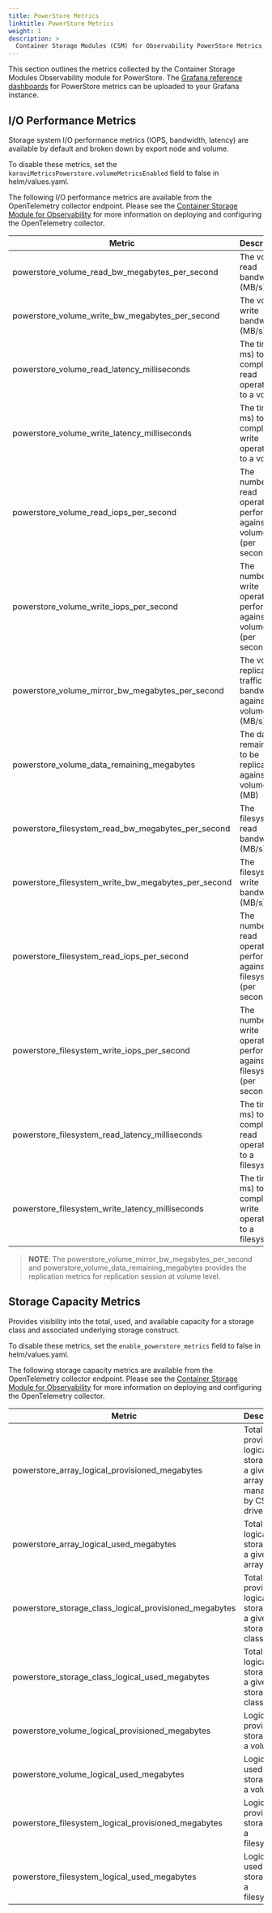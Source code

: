 ```yaml
---
title: PowerStore Metrics
linktitle: PowerStore Metrics
weight: 1
description: >
  Container Storage Modules (CSM) for Observability PowerStore Metrics
---
```


This section outlines the metrics collected by the Container Storage Modules Observability module for PowerStore. The [Grafana reference dashboards](https://github.com/dell/karavi-observability/blob/main/grafana/dashboards/powerstore) for PowerStore metrics can be uploaded to your Grafana instance.

## I/O Performance Metrics

Storage system I/O performance metrics (IOPS, bandwidth, latency) are available by default and broken down by export node and volume.

To disable these metrics, set the ```karaviMetricsPowerstore.volumeMetricsEnabled``` field to false in helm/values.yaml.

The following I/O performance metrics are available from the OpenTelemetry collector endpoint. Please see the [Container Storage Module for Observability](../) for more information on deploying and configuring the OpenTelemetry collector.

| Metric | Description |
| - | - |
| powerstore_volume_read_bw_megabytes_per_second | The volume read bandwidth (MB/s) |
| powerstore_volume_write_bw_megabytes_per_second | The volume write bandwidth (MB/s) |
| powerstore_volume_read_latency_milliseconds | The time (in ms) to complete read operations to a volume |
| powerstore_volume_write_latency_milliseconds | The time (in ms) to complete write operations to a volume |
| powerstore_volume_read_iops_per_second | The number of read operations performed against a volume (per second) |
| powerstore_volume_write_iops_per_second | The number of write operations performed against a volume (per second) |
| powerstore_volume_mirror_bw_megabytes_per_second | The volume replication traffic bandwidth against a volume (MB/s) |
| powerstore_volume_data_remaining_megabytes | The data remaining to be replicated against a volume (MB) |
| powerstore_filesystem_read_bw_megabytes_per_second | The filesystem read bandwidth (MB/s) |
| powerstore_filesystem_write_bw_megabytes_per_second | The filesystem write bandwidth (MB/s) |
| powerstore_filesystem_read_iops_per_second |  The number of read operations performed against a filesystem (per second) |
| powerstore_filesystem_write_iops_per_second | The number of write operations performed against a filesystem (per second) |
| powerstore_filesystem_read_latency_milliseconds | The time (in ms) to complete read operations to a filesystem |
| powerstore_filesystem_write_latency_milliseconds | The time (in ms) to complete write operations to a filesystem |

> __NOTE__: The powerstore_volume_mirror_bw_megabytes_per_second and powerstore_volume_data_remaining_megabytes provides the replication metrics for replication session at volume level.

## Storage Capacity Metrics

Provides visibility into the total, used, and available capacity for a storage class and associated underlying storage construct.

To disable these metrics, set the ```enable_powerstore_metrics``` field to false in helm/values.yaml.

The following storage capacity metrics are available from the OpenTelemetry collector endpoint. Please see the [Container Storage Module for Observability](../) for more information on deploying and configuring the OpenTelemetry collector.

| Metric | Description |
| - | - |
| powerstore_array_logical_provisioned_megabytes | Total provisioned logical storage on a given array managed by CSI driver |
| powerstore_array_logical_used_megabytes | Total used logical storage on a given array |
| powerstore_storage_class_logical_provisioned_megabytes | Total provisioned logical storage for a given storage class |
| powerstore_storage_class_logical_used_megabytes | Total used logical storage for a given storage class |
| powerstore_volume_logical_provisioned_megabytes | Logical provisioned storage for a volume |
| powerstore_volume_logical_used_megabytes | Logical used storage for a volume |
| powerstore_filesystem_logical_provisioned_megabytes | Logical provisioned storage for a filesystem |
| powerstore_filesystem_logical_used_megabytes | Logical used storage for a filesystem |
